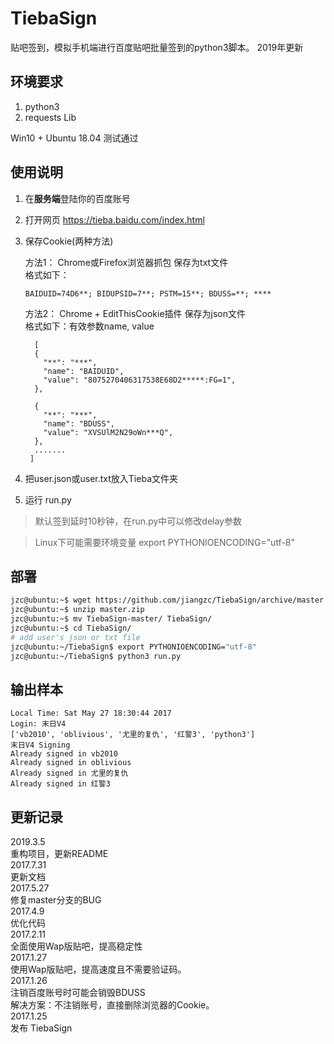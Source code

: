 # TiebaSign
贴吧签到，模拟手机端进行百度贴吧批量签到的python3脚本。 2019年更新


## 环境要求
1. python3
2. requests Lib  

Win10 + Ubuntu 18.04 测试通过
## 使用说明
1. 在**服务端**登陆你的百度账号
2. 打开网页 https://tieba.baidu.com/index.html
3. 保存Cookie(两种方法)  
    
    方法1： Chrome或Firefox浏览器抓包 保存为txt文件  
    格式如下：
    ```
    BAIDUID=74D6**; BIDUPSID=7**; PSTM=15**; BDUSS=**; ****
    ```
    方法2： Chrome + EditThisCookie插件 保存为json文件  
    格式如下：有效参数name, value  
    ```
      [
      {
        "**": "***",
        "name": "BAIDUID",
        "value": "8075270406317538E68D2*****:FG=1",
      },
    
      {
        "**": "***",
        "name": "BDUSS",
        "value": "XVSUlM2N29oWn***Q",
      },
      .......
     ]
    ```

4. 把user.json或user.txt放入Tieba文件夹
5. 运行 run.py

> 默认签到延时10秒钟，在run.py中可以修改delay参数

> Linux下可能需要环境变量 export PYTHONIOENCODING="utf-8"  
## 部署
```bash
jzc@ubuntu:~$ wget https://github.com/jiangzc/TiebaSign/archive/master.zip
jzc@ubuntu:~$ unzip master.zip
jzc@ubuntu:~$ mv TiebaSign-master/ TiebaSign/
jzc@ubuntu:~$ cd TiebaSign/
# add user's json or txt file
jzc@ubuntu:~/TiebaSign$ export PYTHONIOENCODING="utf-8"
jzc@ubuntu:~/TiebaSign$ python3 run.py
```

## 输出样本
```
Local Time: Sat May 27 18:30:44 2017
Login: 末日V4
['vb2010', 'oblivious', '尤里的复仇', '红警3', 'python3']
末日V4 Signing
Already signed in vb2010
Already signed in oblivious
Already signed in 尤里的复仇
Already signed in 红警3
```

## 更新记录
2019.3.5  
重构项目，更新README  
2017.7.31  
更新文档    
2017.5.27   
修复master分支的BUG  
2017.4.9  
优化代码    
2017.2.11   
全面使用Wap版贴吧，提高稳定性  
2017.1.27   
使用Wap版贴吧，提高速度且不需要验证码。  
2017.1.26  
注销百度账号时可能会销毁BDUSS  
解决方案：不注销账号，直接删除浏览器的Cookie。  
2017.1.25   
发布 TiebaSign  